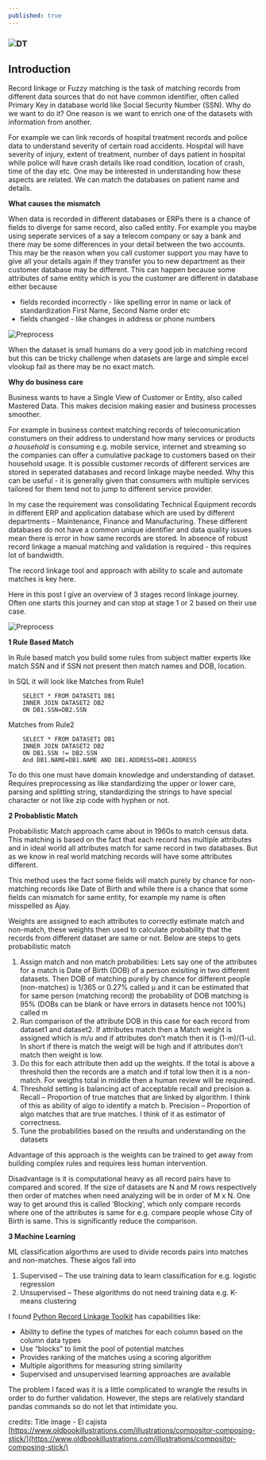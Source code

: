 ```yaml
---
published: true
---
```

### ![DT](/images/compositor-composing-stick-1200.jpg)



## Introduction

Record linkage or Fuzzy matching is the task of matching records from different data sources that do not have common identifier, often called Primary Key in database world like Social Security Number (SSN). Why do we want to do it? One reason is we want to enrich one of the datasets with information from another.

For example we can link records of hospital treatment records and police data to understand severity of certain road accidents. Hospital will have severity of injury, extent of treatment, number of days patient in hospital while police will have crash details like road condition, location of crash, time of the day etc. One may be interested in understanding how these aspects are related. We can match the databases on patient name and details.



**What causes the mismatch**

When data is recorded in different databases or ERPs there is a chance of fields to diverge for same record, also called entity. For example you maybe using seperate services of a say a telecom company or say a bank and there may be some differences in your detail between the two accounts. This may be the reason when you call  customer support you may have to give all your details again if they transfer you to new department as their customer database may be different. This can happen because some attributes of same entity which is _you_ the customer are different in database either because
- fields recorded incorrectly - like spelling error in name or lack of standardization First Name, Second Name order etc
- fields changed - like changes in address or phone numbers

![Preprocess](/images/Record-linkage-example.png)

When the dataset is small humans do a very good job in matching record but this can be tricky challenge when datasets are large and simple excel vlookup fail as there may be no exact match. 

**Why do business care**

Business wants to have a Single View of Customer or Entity, also called Mastered Data. This makes decision making easier and business processes smoother.

For example in business context matching records of telecomunication constumers on their address to understand how many services or products _a household_ is consuming e.g. mobile service, internet and streaming so the companies can offer a cumulative package to customers based on their household usage. It is possible customer records of different services are stored in seperated databases and record linkage maybe needed. Why this can be useful - it is generally given that consumers with multiple services tailored for them tend not to jump to different service provider. 

In my case the requirement was consolidating Technical Equipment records in different ERP and application database which are used by different departments - Maintenance, Finance and Manufacturing. These different databases do not have a common unique identifier and data quality issues mean there is error in how same records are stored. In absence of robust record linkage a manual matching and validation is required - this requires lot of bandwidth.

The record linkage tool and approach with ability to scale and automate matches is key here.

Here in this post I give an overview of 3 stages record linkage journey. Often one starts this journey and can stop at stage 1 or 2 based on their use case. 

![Preprocess](/images/3_Stages.JPG)




**1 Rule Based Match**

In Rule based match you build some rules from subject matter experts like match SSN and if SSN not present then match names and DOB, location.

In SQL it will look like
Matches from Rule1

        SELECT * FROM DATASET1 DB1
        INNER JOIN DATASET2 DB2
        ON DB1.SSN=DB2.SSN

Matches from Rule2

        SELECT * FROM DATASET1 DB1
        INNER JOIN DATASET2 DB2
        ON DB1.SSN != DB2.SSN
        And DB1.NAME=DB1.NAME AND DB1.ADDRESS=DB1.ADDRESS 

To do this one must have domain knowledge and understanding of dataset. Requires preprocessing as like standardizing the upper or lower care, parsing and splitting string, standardizing the strings to have special character or not like zip code with hyphen or not.



**2 Probablistic Match**

Probabilistic Match approach came about in 1960s to match census data. This matching is based on the fact that each record has multiple attributes and in ideal world all attributes match for same record in two databases. But as we know in real world matching records will have some attributes different.

This method uses the fact some fields will match purely by chance for non-matching records like Date of Birth and while there is a chance that some fields can mismatch for same entity, for example my name is often misspelled as Ajay. 


Weights are assigned to each attributes to correctly estimate match and non-match, these weights then used to calculate probability that the records from different dataset are same or not. Below are steps to gets probabilistic match

1.	Assign match and non match probabilities: Lets say one of the attributes for a match is Date of Birth (DOB) of a person exisiting in two different datasets. Then DOB of matching purely by chance for different people (non-matches) is 1/365 or 0.27% called µ and it can be estimated that for same person (matching record) the probability of DOB matching is 95% (DOBs can be blank or have errors in datasets hence not 100%) called m
2.	Run comparison of the attribute DOB in this case for each record from dataset1 and dataset2. If attributes match then a Match weight is assigned which is m/u and if attributes don’t match then it is (1-m)/(1-u). In short if there is match the weigt will be high and if attributes don’t match then weight is low.
3.	Do this for each attribute then add up the weights. If the total is above a threshold then the records are a match and if total low then it is a non-match. For weigths total in middle then a human review will be required.
4.	Threshold setting is balancing act of acceptable recall and precision
a.	Recall – Proportion of true matches that are linked by algorithm. I think of this as ability of algo to identify a match
b.	Precision – Proportion of algo matches that are true matches. I think of it as estimator of correctness.
5.	Tune the probabilities based on the results and understanding on the datasets

Advantage of this approach is the weights can be trained to get away from building complex rules and requires less human intervention. 

Disadvantage is it is computational heavy as all record pairs have to compared and scored. If the size of datasets are N and M rows respectively then order of matches when need analyzing will be in order of M x N. One way to get around this is called ‘Blocking’, which only compare records where one of the attributes is same for e.g. compare people whose City of Birth is same. This is significantly reduce the comparison.



**3 Machine Learning**

ML classification algorthms are used to divide records pairs into matches and non-matches. These algos fall into
1.	Supervised – The use training data to learn classification for e.g. logistic regression
2.	Unsupervised – These algorithms do not need training data e.g. K-means clustering

I found [Python Record Linkage Toolkit](https://recordlinkage.readthedocs.io/en/latest/about.html) has capabilities like:

- Ability to define the types of matches for each column based on the column data types
- Use “blocks” to limit the pool of potential matches
- Provides ranking of the matches using a scoring algorithm
- Multiple algorithms for measuring string similarity
- Supervised and unsupervised learning approaches are available


The problem I faced was it is a little complicated to wrangle the results in order to do further validation. However, the steps are relatively standard pandas commands so do not let that intimidate you.

credits: Title image - El cajista [https://www.oldbookillustrations.com/illustrations/compositor-composing-stick/](https://www.oldbookillustrations.com/illustrations/compositor-composing-stick/)
